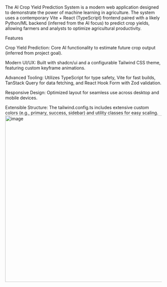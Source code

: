 The AI Crop Yield Prediction System is a modern web application designed to demonstrate the power of machine learning in agriculture. The system uses a contemporary Vite + React (TypeScript) frontend paired with a likely Python/ML backend (inferred from the AI focus) to predict crop yields, allowing farmers and analysts to optimize agricultural productivity.

Features

Crop Yield Prediction: Core AI functionality to estimate future crop output (inferred from project goal).


Modern UI/UX: Built with shadcn/ui and a configurable Tailwind CSS theme, featuring custom keyframe animations.



Advanced Tooling: Utilizes TypeScript for type safety, Vite for fast builds, TanStack Query for data fetching, and React Hook Form with Zod validation.


Responsive Design: Optimized layout for seamless use across desktop and mobile devices.


Extensible Structure: The tailwind.config.ts includes extensive custom colors (e.g., primary, success, sidebar) and utility classes for easy scaling.
<img width="900" height="535" alt="image" src="https://github.com/user-attachments/assets/bf3c46e3-e277-42a8-b18e-0ccfd916d934" />
